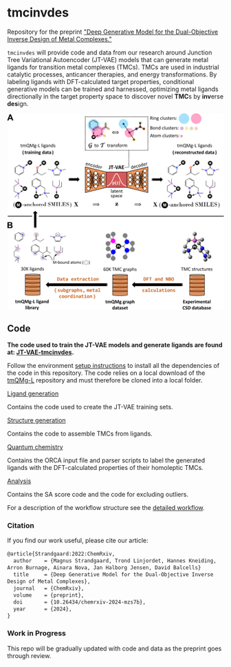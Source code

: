 # tmcinvdes

Repository for the preprint ["Deep Generative Model for the Dual-Objective Inverse Design of Metal Complexes."](https://doi.org/10.26434/chemrxiv-2024-mzs7b)

`tmcinvdes` will provide code and data from our research around Junction Tree Variational Autoencoder (JT-VAE) models that can generate metal ligands for transition metal complexes (TMCs). TMCs are used in industrial catalytic processes, anticancer therapies, and energy transformations. By labeling ligands with DFT-calculated target properties, conditional generative models can be trained and harnessed, optimizing metal ligands directionally in the target property space to discover novel **TMC**s by **inv**erse **des**ign.

<img align="center" src="concept_overview.png" alt="Inverse Design of Metal Complexes" width="800"/>

## Code

**The code used to train the JT-VAE models and generate ligands are found at: [JT-VAE-tmcinvdes](https://github.com/Strandgaard96/JT-VAE-tmcinvdes).**

Follow the environment [setup instructions](/environment/README.md) to install all the dependencies of the code in this repository.
The code relies on a local download of the [tmQMg-L](https://github.com/hkneiding/tmQMg-L.git) repository and must therefore be cloned into a local folder.

[Ligand generation](/tmcinvdes/ligand_generation)

Contains the code used to create the JT-VAE training sets.

[Structure generation](/tmcinvdes/structure_generation)

Contains the code to assemble TMCs from ligands.

[Quantum chemistry](/tmcinvdes/quantum_chemistry)

Contains the ORCA input file and parser scripts to label the generated ligands with the DFT-calculated properties of their homoleptic TMCs.

[Analysis](/tmcinvdes/analysis)

Contains the SA score code and the code for excluding outliers.

For a description of the workflow structure see the [detailed workflow](DETAILS.md).

### Citation

If you find our work useful, please cite our article:

```
@article{Strandgaard:2022:ChemRxiv,
  author    = {Magnus Strandgaard, Trond Linjordet, Hannes Kneiding, Arron Burnage, Ainara Nova, Jan Halborg Jensen, David Balcells}
  title     = {Deep Generative Model for the Dual-Objective Inverse Design of Metal Complexes},
  journal   = {ChemRxiv},
  volume    = {preprint},
  doi       = {10.26434/chemrxiv-2024-mzs7b},
  year      = {2024},
}
```

### Work in Progress

This repo will be gradually updated with code and data as the preprint goes through review.

